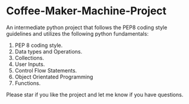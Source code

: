# Coffee-Maker-Machine-Project

An intermediate python project that follows the PEP8 coding style guidelines and utilizes the following python fundamentals:
1.	PEP 8 coding style.
2.	Data types and Operations.
3.	Collections.
4.	User Inputs.
5.	Control Flow Statements.
6.	Object Orientated Programming
7.	Functions.

Please star if you like the project and let me know if you have questions. 
